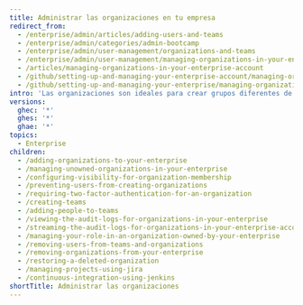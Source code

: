 ```yaml
---
title: Administrar las organizaciones en tu empresa
redirect_from:
  - /enterprise/admin/articles/adding-users-and-teams
  - /enterprise/admin/categories/admin-bootcamp
  - /enterprise/admin/user-management/organizations-and-teams
  - /enterprise/admin/user-management/managing-organizations-in-your-enterprise
  - /articles/managing-organizations-in-your-enterprise-account
  - /github/setting-up-and-managing-your-enterprise-account/managing-organizations-in-your-enterprise-account
  - /github/setting-up-and-managing-your-enterprise/managing-organizations-in-your-enterprise-account
intro: 'Las organizaciones son ideales para crear grupos diferentes de usuarios dentro de tu empresa, como divisiones o grupos trabajando en proyectos similares.  Los repositorios {% ifversion ghae %}internos{% else %}Los repositorios públicos e internos{% endif %} que pertenecen a una organización son accesibles para los miembros de otras organizaciones en la empresa, mientras que los repositorios privados no son accesibles para nadie mas que los miembros de la organización que cuenta con este acceso.'
versions:
  ghec: '*'
  ghes: '*'
  ghae: '*'
topics:
  - Enterprise
children:
  - /adding-organizations-to-your-enterprise
  - /managing-unowned-organizations-in-your-enterprise
  - /configuring-visibility-for-organization-membership
  - /preventing-users-from-creating-organizations
  - /requiring-two-factor-authentication-for-an-organization
  - /creating-teams
  - /adding-people-to-teams
  - /viewing-the-audit-logs-for-organizations-in-your-enterprise
  - /streaming-the-audit-logs-for-organizations-in-your-enterprise-account
  - /managing-your-role-in-an-organization-owned-by-your-enterprise
  - /removing-users-from-teams-and-organizations
  - /removing-organizations-from-your-enterprise
  - /restoring-a-deleted-organization
  - /managing-projects-using-jira
  - /continuous-integration-using-jenkins
shortTitle: Administrar las organizaciones
---
```


